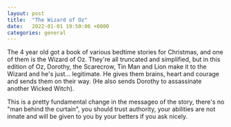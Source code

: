 ```yaml
---
layout: post
title:  "The Wizard of Oz"
date:   2022-01-01 19:50:06 +0000
categories: general
---
```


The 4 year old got a book of various bedtime stories for Christmas, and one of them is the Wizard of Oz. They're all truncated and simplified, but in this edition of Oz, Dorothy, the Scarecrow, Tin Man and Lion make it to the Wizard and he's just... legitimate. He gives them brains, heart and courage and sends them on their way. (He also sends Dorothy to assassinate another Wicked Witch).

This is a pretty fundamental change in the messageo of the story, there's no "man behind the curtain", you should trust authority, your abilities are not innate and will be given to you by your betters if you ask nicely.